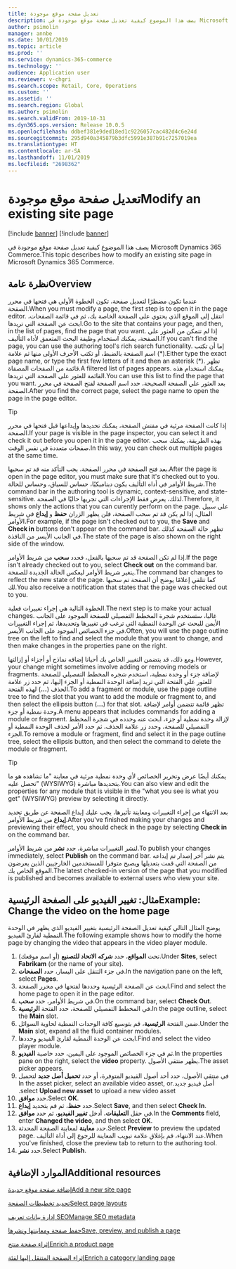 ```yaml
---
title: تعديل صفحة موقع موجودة
description: يصف هذا الموضوع كيفية تعديل صفحة موقع موجودة في Microsoft Dynamics 365 Commerce.
author: psimolin
manager: annbe
ms.date: 10/01/2019
ms.topic: article
ms.prod: ''
ms.service: dynamics-365-commerce
ms.technology: ''
audience: Application user
ms.reviewer: v-chgri
ms.search.scope: Retail, Core, Operations
ms.custom: ''
ms.assetid: ''
ms.search.region: Global
ms.author: psimolin
ms.search.validFrom: 2019-10-31
ms.dyn365.ops.version: Release 10.0.5
ms.openlocfilehash: ddbef381e9ded18ed1c9226057cac482d4c6e24d
ms.sourcegitcommit: 295d940a345879b3dfc5991e387b91c7257019ea
ms.translationtype: HT
ms.contentlocale: ar-SA
ms.lasthandoff: 11/01/2019
ms.locfileid: "2698362"
---
```

# <a name="modify-an-existing-site-page"></a><span data-ttu-id="d85de-103">تعديل صفحة موقع موجودة</span><span class="sxs-lookup"><span data-stu-id="d85de-103">Modify an existing site page</span></span>

[!include [banner](includes/preview-banner.md)]
[!include [banner](includes/banner.md)]

<span data-ttu-id="d85de-104">يصف هذا الموضوع كيفية تعديل صفحة موقع موجودة في Microsoft Dynamics 365 Commerce.</span><span class="sxs-lookup"><span data-stu-id="d85de-104">This topic describes how to modify an existing site page in Microsoft Dynamics 365 Commerce.</span></span>

## <a name="overview"></a><span data-ttu-id="d85de-105">نظرة عامة</span><span class="sxs-lookup"><span data-stu-id="d85de-105">Overview</span></span>

<span data-ttu-id="d85de-106">عندما تكون مضطرًا لتعديل صفحة، تكون الخطوة الأولي هي فتحها في محرر الصفحة.</span><span class="sxs-lookup"><span data-stu-id="d85de-106">When you must modify a page, the first step is to open it in the page editor.</span></span> <span data-ttu-id="d85de-107">انتقل إلى الموقع الذي يحتوي على الصفحة الخاصة بك، ثم في قائمة الصفحات، ابحث عن الصفحة التي تريدها.</span><span class="sxs-lookup"><span data-stu-id="d85de-107">Go to the site that contains your page, and then, in the list of pages, find the page that you want.</span></span> <span data-ttu-id="d85de-108">إذا لم تتمكن من العثور على الصفحة، يمكنك استخدام وظيفة البحث المتعمق لأداه التأليف.</span><span class="sxs-lookup"><span data-stu-id="d85de-108">If you can't find the page, you can use the authoring tool's rich search functionality.</span></span> <span data-ttu-id="d85de-109">إما أن تكتب اسم الصفحة بالضبط، أو تكتب الأحرف الأولى منها ثم علامة (\*).</span><span class="sxs-lookup"><span data-stu-id="d85de-109">Either type the exact page name, or type the first few letters of it and then an asterisk (\*).</span></span> <span data-ttu-id="d85de-110">تظهر قائمة من الصفحات المصفاة.</span><span class="sxs-lookup"><span data-stu-id="d85de-110">A filtered list of pages appears.</span></span> <span data-ttu-id="d85de-111">يمكنك استخدام هذه القائمة للعثور على الصفحة التي تريدها.</span><span class="sxs-lookup"><span data-stu-id="d85de-111">You can use this list to find the page that you want.</span></span> <span data-ttu-id="d85de-112">بعد العثور علي الصفحة الصحيحة، حدد اسم الصفحة لفتح الصفحة في محرر الصفحة.</span><span class="sxs-lookup"><span data-stu-id="d85de-112">After you find the correct page, select the page name to open the page in the page editor.</span></span>

> [!TIP]
> <span data-ttu-id="d85de-113">إذا كانت الصفحة مرئية في مفتش الصفحة، يمكنك تحديدها وإيداعها قبل فتحها في محرر الصفحة.</span><span class="sxs-lookup"><span data-stu-id="d85de-113">If your page is visible in the page inspector, you can select it and check it out before you open it in the page editor.</span></span> <span data-ttu-id="d85de-114">بهذه الطريقة، يمكنك سحب صفحات متعددة في نفس الوقت.</span><span class="sxs-lookup"><span data-stu-id="d85de-114">In this way, you can check out multiple pages at the same time.</span></span>

<span data-ttu-id="d85de-115">بعد فتح الصفحة في محرر الصفحة، يجب التأكد منه قد تم سحبها.</span><span class="sxs-lookup"><span data-stu-id="d85de-115">After the page is open in the page editor, you must make sure that it's checked out to you.</span></span> <span data-ttu-id="d85de-116">شريط الأوامر في أداه التأليف يكون ديناميكيًا، حساس للسياق، وحساس للحالة.</span><span class="sxs-lookup"><span data-stu-id="d85de-116">The command bar in the authoring tool is dynamic, context-sensitive, and state-sensitive.</span></span> <span data-ttu-id="d85de-117">لذلك، يعرض فقط الإجراءات التي تجريها حاليًا في الصفحة.</span><span class="sxs-lookup"><span data-stu-id="d85de-117">Therefore, it shows only the actions that you can curently perform on the page.</span></span> <span data-ttu-id="d85de-118">على سبيل المثال، إذا لم يكن قد تم سحب الصفحة، فلن يظهر الزران **حفظ** و **إيداع** في شريط الأوامر.</span><span class="sxs-lookup"><span data-stu-id="d85de-118">For example, if the page isn't checked out to you, the **Save** and **Check in** buttons don't appear on the command bar.</span></span> <span data-ttu-id="d85de-119">تظهر حالة الصفحة كذلك في الجانب الأيسر من النافذة.</span><span class="sxs-lookup"><span data-stu-id="d85de-119">The state of the page is also shown on the right side of the window.</span></span>

<span data-ttu-id="d85de-120">إذا لم تكن الصفحة قد تم سحبها بالفعل، فحدد **سحب** من شريط الأوامر.</span><span class="sxs-lookup"><span data-stu-id="d85de-120">If the page isn't already checked out to you, select **Check out** on the command bar.</span></span> <span data-ttu-id="d85de-121">يتغير شريط الأوامر ليعكس الحالة الجديدة للصفحة.</span><span class="sxs-lookup"><span data-stu-id="d85de-121">The command bar changes to reflect the new state of the page.</span></span> <span data-ttu-id="d85de-122">كما تتلقي إعلامًا يوضح أن الصفحة تم سحبها لك.</span><span class="sxs-lookup"><span data-stu-id="d85de-122">You also receive a notification that states that the page was checked out to you.</span></span>

<span data-ttu-id="d85de-123">الخطوة التالية هي إجراء تغييرات فعلية.</span><span class="sxs-lookup"><span data-stu-id="d85de-123">The next step is to make your actual changes.</span></span> <span data-ttu-id="d85de-124">غالبا، ستستخدم شجرة المخطط التفصيلي للصفحة الموجود على الجانب الأيمن للبحث عن الوحدة النمطية التي ترغب في تغييرها وتحديدها، ثم إجراء التغييرات في جزء الخصائص الموجود على الجانب الأيسر.</span><span class="sxs-lookup"><span data-stu-id="d85de-124">Often, you will use the page outline tree on the left to find and select the module that you want to change, and then make changes in the properties pane on the right.</span></span> 

<span data-ttu-id="d85de-125">ومع ذلك، قد يتضمن التغيير الخاص بك أحيانا إضافه نماذج أو أجزاء أو إزالتها.</span><span class="sxs-lookup"><span data-stu-id="d85de-125">However, your change might sometimes involve adding or removing models or fragments.</span></span> <span data-ttu-id="d85de-126">لإضافة جزء أو وحدة نمطية، استخدم شجره المخطط التفصيلي للصفحة للعثور علي الفتحة التي تريد إضافة الوحدة النمطية أو الجزء إليها، ثم حدد زر علامة الحذف (**...**) لهذه الفتحة.</span><span class="sxs-lookup"><span data-stu-id="d85de-126">To add a fragment or module, use the page outline tree to find the slot that you want to add the module or fragment to, and then select the ellipsis button (**...**) for that slot.</span></span> <span data-ttu-id="d85de-127">تظهر قائمة تتضمن أوامر لإضافة وحدة نمطية أو جزء.</span><span class="sxs-lookup"><span data-stu-id="d85de-127">A menu appears that includes commands for adding a module or fragment.</span></span> <span data-ttu-id="d85de-128">لإزالة وحدة نمطية أو جزء، ابحث عنه وحدده في شجرة المخطط التفصيلي للصفحة، وحدد زر علامة الحذف، ثم حدد الأمر لحذف الوحدة النمطية أو الجزء.</span><span class="sxs-lookup"><span data-stu-id="d85de-128">To remove a module or fragment, find and select it in the page outline tree, select the ellipsis button, and then select the command to delete the module or fragment.</span></span>

> [!TIP]
> <span data-ttu-id="d85de-129">يمكنك أيضًا عرض وتحرير الخصائص لأي وحدة نمطية مرئية في معاينة "ما تشاهده هو ما تحصل عليه" (WYSIWYG) بتحديدها مباشرة.</span><span class="sxs-lookup"><span data-stu-id="d85de-129">You can also view and edit the properties for any module that is visible in the "what you see is what you get" (WYSIWYG) preview by selecting it directly.</span></span>

<span data-ttu-id="d85de-130">بعد الانتهاء من إجراء التغييرات ومعاينة تأثيرها، يجب عليك إيداع الصفحة عن طريق تحديد **إيداع** من شريط الأوامر.</span><span class="sxs-lookup"><span data-stu-id="d85de-130">After you've finished making your changes and previewing their effect, you should check in the page by selecting **Check in** on the command bar.</span></span> 

<span data-ttu-id="d85de-131">لنشر التغييرات مباشرة، حدد **نشر** من شريط الأوامر.</span><span class="sxs-lookup"><span data-stu-id="d85de-131">To publish your changes immediately, select **Publish** on the command bar.</span></span> <span data-ttu-id="d85de-132">يتم نشر آخر إصدار تم إيداعه من الصفحة التي قمت بتعديلها ويصبح متوفرا للمستخدمين الخارجيين الذين يعرضون الموقع الخاص بك.</span><span class="sxs-lookup"><span data-stu-id="d85de-132">The latest checked-in version of the page that you modified is published and becomes available to external users who view your site.</span></span> 

## <a name="example-change-the-video-on-the-home-page"></a><span data-ttu-id="d85de-133">مثال: تغيير الفيديو على الصفحة الرئيسية</span><span class="sxs-lookup"><span data-stu-id="d85de-133">Example: Change the video on the home page</span></span>

<span data-ttu-id="d85de-134">يوضح المثال التالي كيفية تعديل الصفحة الرئيسية بتغيير الفيديو الذي يظهر في الوحدة النمطية لقارئ الفيديو.</span><span class="sxs-lookup"><span data-stu-id="d85de-134">The following example shows how to modify the home page by changing the video that appears in the video player module.</span></span>

1. <span data-ttu-id="d85de-135">تحت **المواقع**، حدد **شركه الاتحاد للتصنيع** (أو اسم موقعك).</span><span class="sxs-lookup"><span data-stu-id="d85de-135">Under **Sites**, select **Fabrikam** (or the name of your site).</span></span>
1. <span data-ttu-id="d85de-136">في جزء التنقل على اليسار، حدد **الصفحات**.</span><span class="sxs-lookup"><span data-stu-id="d85de-136">In the navigation pane on the left, select **Pages**.</span></span>
1. <span data-ttu-id="d85de-137">ابحث عن الصفحة الرئيسية وحددها لفتحها في محرر الصفحة.</span><span class="sxs-lookup"><span data-stu-id="d85de-137">Find and select the home page to open it in the page editor.</span></span>
1. <span data-ttu-id="d85de-138">في شريط الأوامر، حدد **سحب**.</span><span class="sxs-lookup"><span data-stu-id="d85de-138">On the command bar, select **Check Out**.</span></span>
1. <span data-ttu-id="d85de-139">في المخطط التفصيلي للصفحة، حدد الفتحة **الرئيسية**.</span><span class="sxs-lookup"><span data-stu-id="d85de-139">In the page outline, select the **Main** slot.</span></span>
1. <span data-ttu-id="d85de-140">ضمن الفتحة **الرئيسية**، قم بتوسيع كافة الوحدات النمطية لحاوية السوائل.</span><span class="sxs-lookup"><span data-stu-id="d85de-140">Under the **Main** slot, expand all the fluid container modules.</span></span>
1. <span data-ttu-id="d85de-141">ابحث عن الوحدة النمطية لقارئ الفيديو وحددها.</span><span class="sxs-lookup"><span data-stu-id="d85de-141">Find and select the video player module.</span></span>
1. <span data-ttu-id="d85de-142">ثم في جزء الخصائص الموجود على اليمين، حدد خاصية **الفيديو**.</span><span class="sxs-lookup"><span data-stu-id="d85de-142">In the properties pane on the right, select the **video** property.</span></span> <span data-ttu-id="d85de-143">يظهر منتقي الأصول.</span><span class="sxs-lookup"><span data-stu-id="d85de-143">The asset picker appears.</span></span>
1. <span data-ttu-id="d85de-144">في منتقي الأصول، حدد أحد أصول الفيديو المتوفرة، أو حدد **‏‫تحميل أصل جديد** لتحميل أصل فيديو جديد.</span><span class="sxs-lookup"><span data-stu-id="d85de-144">In the asset picker, select an available video asset, or select **Upload new asset** to upload a new video asset.</span></span>
1. <span data-ttu-id="d85de-145">حدد **موافق**.</span><span class="sxs-lookup"><span data-stu-id="d85de-145">Select **OK**.</span></span>
1. <span data-ttu-id="d85de-146">حدد **حفظ**، ثم قم بتحديد **إيداع**.</span><span class="sxs-lookup"><span data-stu-id="d85de-146">Select **Save**, and then select **Check In**.</span></span>
1. <span data-ttu-id="d85de-147">في حقل **التعليقات**، أدخل **تغيير الفيديو**، ثم حدد **موافق**.</span><span class="sxs-lookup"><span data-stu-id="d85de-147">In the **Comments** field, enter **Changed the video**, and then select **OK**.</span></span>
1. <span data-ttu-id="d85de-148">حدد **معاينة** لمعاينة الصفحة المحدثة.</span><span class="sxs-lookup"><span data-stu-id="d85de-148">Select **Preview** to preview the updated page.</span></span> <span data-ttu-id="d85de-149">عند الانتهاء، قم بإغلاق علامة تبويب المعاينة للرجوع إلى أداة التأليف.</span><span class="sxs-lookup"><span data-stu-id="d85de-149">When you've finished, close the preview tab to return to the authoring tool.</span></span>
1. <span data-ttu-id="d85de-150">حدد **نشر**.</span><span class="sxs-lookup"><span data-stu-id="d85de-150">Select **Publish**.</span></span>

## <a name="additional-resources"></a><span data-ttu-id="d85de-151">الموارد الإضافية</span><span class="sxs-lookup"><span data-stu-id="d85de-151">Additional resources</span></span>

[<span data-ttu-id="d85de-152">إضافة صفحة موقع جديدة</span><span class="sxs-lookup"><span data-stu-id="d85de-152">Add a new site page</span></span>](add-new-page.md)

[<span data-ttu-id="d85de-153">تحديد تخطيطات الصفحة</span><span class="sxs-lookup"><span data-stu-id="d85de-153">Select page layouts</span></span>](select-page-layouts.md)

[<span data-ttu-id="d85de-154">إدارة بيانات تعريف SEO</span><span class="sxs-lookup"><span data-stu-id="d85de-154">Manage SEO metadata</span></span>](manage-seo-metadata.md)

[<span data-ttu-id="d85de-155">حفظ صفحة ومعاينتها ونشرها</span><span class="sxs-lookup"><span data-stu-id="d85de-155">Save, preview, and publish a page</span></span>](save-preview-publish-page.md)

[<span data-ttu-id="d85de-156">إثراء صفحة منتج</span><span class="sxs-lookup"><span data-stu-id="d85de-156">Enrich a product page</span></span>](enrich-product-page.md)

[<span data-ttu-id="d85de-157">إثراء الصفحة المتنقل إليها‬ لفئة</span><span class="sxs-lookup"><span data-stu-id="d85de-157">Enrich a category landing page</span></span>](enrich-category-page.md)
